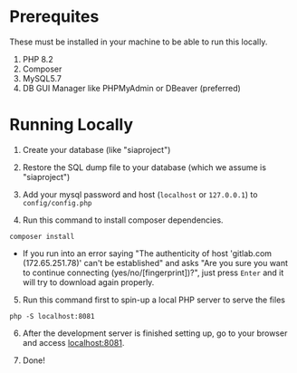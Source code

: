 # Prerequites
These must be installed in your machine to be able to run this locally.
1. PHP 8.2
2. Composer
3. MySQL5.7
4. DB GUI Manager like PHPMyAdmin or DBeaver (preferred)

# Running Locally
1. Create your database (like "siaproject")

2. Restore the SQL dump file to your database (which we assume is "siaproject")

3. Add your mysql password and host (`localhost` or `127.0.0.1`) to `config/config.php`

4. Run this command to install composer dependencies.
```
composer install
```
- If you run into an error saying "The authenticity of host 'gitlab.com (172.65.251.78)' can't be established" and asks "Are you sure you want to continue connecting (yes/no/[fingerprint])?", just press `Enter` and it will try to download again properly.

5. Run this command first to spin-up a local PHP server to serve the files
```
php -S localhost:8081
```

6. After the development server is finished setting up, go to your browser and access [localhost:8081](localhost:8081).

7. Done!